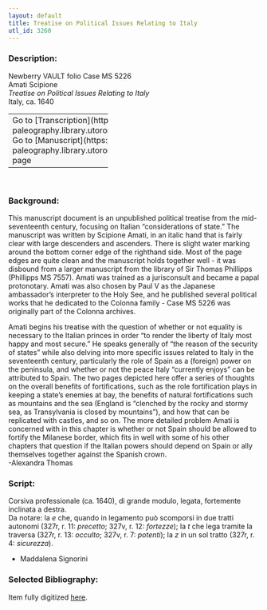 ```yaml
---
layout: default
title: Treatise on Political Issues Relating to Italy
utl_id: 3260
---
```


### Description:

Newberry VAULT folio Case MS 5226<br>
Amati Scipione<br>
_Treatise on Political Issues Relating to Italy_<br>
Italy, ca. 1640

<table border="0.5" cellpadding="1" cellspacing="1" style="width: 200px; background-color:#F8F8F8;"><tbody><tr><td>Go to [Transcription](https://italian-paleography.library.utoronto.ca/content/transcript_IP_057)<br>
Go to [Manuscript](https://italian-paleography.library.utoronto.ca/islandora/object/italianpaleography%3AIP_057) page</td></tr></tbody></table> 

### Background:

This manuscript document is an unpublished political treatise from the mid-seventeenth century, focusing on Italian “considerations of state.” The manuscript was written by Scipione Amati, in an italic hand that is fairly clear with large descenders and ascenders. There is slight water marking around the bottom corner edge of the righthand side. Most of the page edges are quite clean and the manuscript holds together well - it was disbound from a larger manuscript from the library of Sir Thomas Phillipps (Phillipps MS 7557). Amati was trained as a jurisconsult and became a papal protonotary. Amati was also chosen by Paul V as the Japanese ambassador’s interpreter to the Holy See, and he published several political works that he dedicated to the Colonna family - Case MS 5226 was originally part of the Colonna archives.

Amati begins his treatise with the question of whether or not equality is necessary to the Italian princes in order “to render the liberty of Italy most happy and most secure.” He speaks generally of “the reason of the security of states” while also delving into more specific issues related to Italy in the seventeenth century, particularly the role of Spain as a (foreign) power on the peninsula, and whether or not the peace Italy “currently enjoys” can be attributed to Spain. The two pages depicted here offer a series of thoughts on the overall benefits of fortifications, such as the role fortification plays in keeping a state’s enemies at bay, the benefits of natural fortifications such as mountains and the sea (England is “clenched by the rocky and stormy sea, as Transylvania is closed by mountains”), and how that can be replicated with castles, and so on. The more detailed problem Amati is concerned with in this chapter is whether or not Spain should be allowed to fortify the Milanese border, which fits in well with some of his other chapters that question if the Italian powers should depend on Spain or ally themselves together against the Spanish crown. <br>
-Alexandra Thomas

### Script:

Corsiva professionale (ca. 1640), di grande modulo, legata, fortemente inclinata a destra.<br>
Da notare: la _e_ che, quando in legamento può scomporsi in due tratti autonomi (327r, r. 11: _precetto_; 327v, r. 12: _fortezze_); la _t_ che lega tramite la traversa (327r, r. 13: _occulto_; 327v, r. 7: _potenti_); la _z_ in un sol tratto (327r, r. 4: _sicurezza_).<br>
- Maddalena Signorini

### Selected Bibliography:

Item fully digitized [here](http://digcoll.newberry.org/#/item/ia-case_ms_5226).

